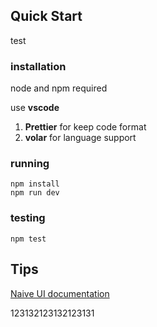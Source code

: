 ## Quick Start
test
### installation

node and npm required

use **vscode**

1. **Prettier** for keep code format
2. **volar** for language support

### running

```shell
npm install
npm run dev
```

### testing

```shell
npm test
```

## Tips

[Naive UI documentation](https://www.naiveui.com/en-US/os-theme/components/button)

123132123132123131
